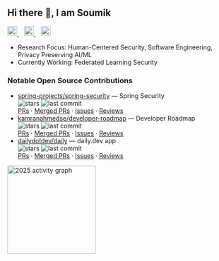 ## Hi there 👋, I am Soumik

<!-- Socials with SVG icons -->
<p align="left">
<a href="https://www.linkedin.com/in/soumik-sarker/" target="_blank" rel="noopener noreferrer" title="LinkedIn">
  <img src="https://cdn.jsdelivr.net/gh/devicons/devicon@latest/icons/linkedin/linkedin-original.svg" alt="LinkedIn" height="22" />
</a>&nbsp;&nbsp;
  <a href="https://orcid.org/my-orcid?orcid=0000-0003-0905-7102" target="_blank" rel="noopener noreferrer" title="ORCID">
    <img src="https://cdn.simpleicons.org/orcid/A6CE39" alt="ORCID" height="22" />
  </a>&nbsp;&nbsp;
  <a href="https://open.spotify.com/user/o8spgcazaiyvlaaxiux5xoyq3?si=RP6mUBoNQbGxXGjhwVu5dw" target="_blank" rel="noopener noreferrer" title="Spotify">
    <img src="https://cdn.simpleicons.org/spotify/1DB954" alt="Spotify" height="22" />
  </a>
</p>

- Research Focus: Human-Centered Security, Software Engineering, Privacy Preserving AI/ML
- Currently Working: Federated Learning Security 

<h3 align="left">Notable Open Source Contributions</h3>

<!-- Open Source -->
<p align="left">
<ul>
  <li>
    <a href="https://github.com/spring-projects/spring-security">spring-projects/spring-security</a> — Spring Security
    <br/>
    <img src="https://img.shields.io/github/stars/spring-projects/spring-security?style=flat&label=stars" alt="stars" />
    <img src="https://img.shields.io/github/last-commit/spring-projects/spring-security?style=flat&label=last%20commit" alt="last commit" />
    <br/>
    <a href="https://github.com/spring-projects/spring-security/pulls?q=is%3Apr+author%3AronodhirSoumik">PRs</a> ·
    <a href="https://github.com/spring-projects/spring-security/pulls?q=is%3Apr+author%3AronodhirSoumik+is%3Amerged">Merged PRs</a> ·
    <a href="https://github.com/spring-projects/spring-security/issues?q=is%3Aissue+author%3AronodhirSoumik">Issues</a> ·
    <a href="https://github.com/spring-projects/spring-security/pulls?q=is%3Apr+reviewed-by%3AronodhirSoumik">Reviews</a>
  </li>

  <li>
    <a href="https://github.com/kamranahmedse/developer-roadmap">kamranahmedse/developer-roadmap</a> — Developer Roadmap
    <br/>
    <img src="https://img.shields.io/github/stars/kamranahmedse/developer-roadmap?style=flat&label=stars" alt="stars" />
    <img src="https://img.shields.io/github/last-commit/kamranahmedse/developer-roadmap?style=flat&label=last%20commit" alt="last commit" />
    <br/>
    <a href="https://github.com/kamranahmedse/developer-roadmap/pulls?q=is%3Apr+author%3AronodhirSoumik">PRs</a> ·
    <a href="https://github.com/kamranahmedse/developer-roadmap/pulls?q=is%3Apr+author%3AronodhirSoumik+is%3Amerged">Merged PRs</a> ·
    <a href="https://github.com/kamranahmedse/developer-roadmap/issues?q=is%3Aissue+author%3AronodhirSoumik">Issues</a> ·
    <a href="https://github.com/kamranahmedse/developer-roadmap/pulls?q=is%3Apr+reviewed-by%3AronodhirSoumik">Reviews</a>
  </li>

  <li>
    <a href="https://github.com/dailydotdev/daily">dailydotdev/daily</a> — daily.dev app
    <br/>
    <img src="https://img.shields.io/github/stars/dailydotdev/daily?style=flat&label=stars" alt="stars" />
    <img src="https://img.shields.io/github/last-commit/dailydotdev/daily?style=flat&label=last%20commit" alt="last commit" />
    <br/>
    <a href="https://github.com/dailydotdev/daily/pulls?q=is%3Apr+author%3AronodhirSoumik">PRs</a> ·
    <a href="https://github.com/dailydotdev/daily/pulls?q=is%3Apr+author%3AronodhirSoumik+is%3Amerged">Merged PRs</a> ·
    <a href="https://github.com/dailydotdev/daily/issues?q=is%3Aissue+author%3AronodhirSoumik">Issues</a> ·
    <a href="https://github.com/dailydotdev/daily/pulls?q=is%3Apr+reviewed-by%3AronodhirSoumik">Reviews</a>
  </li>
</ul>
</p>

<!-- Current year activity graph -->
<a href="https://github.com/ronodhirSoumik">
  <img src="https://github-readme-activity-graph.vercel.app/graph?username=ronodhirSoumik&from=2025-01-01&to=2025-12-31&theme=github-compact&hide_border=true" height="200" alt="2025 activity graph" />
</a>

<!-- <p align="left"><sub>Last updated: 2025-10-31</sub></p> -->

